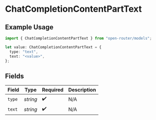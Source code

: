 # ChatCompletionContentPartText

## Example Usage

```typescript
import { ChatCompletionContentPartText } from "open-router/models";

let value: ChatCompletionContentPartText = {
  type: "text",
  text: "<value>",
};
```

## Fields

| Field              | Type               | Required           | Description        |
| ------------------ | ------------------ | ------------------ | ------------------ |
| `type`             | *string*           | :heavy_check_mark: | N/A                |
| `text`             | *string*           | :heavy_check_mark: | N/A                |